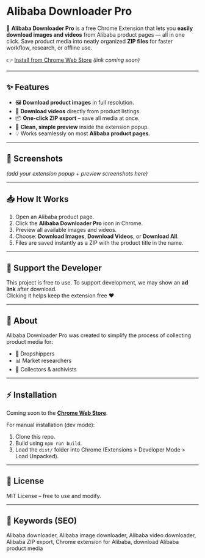 # Alibaba Downloader Pro  

🚀 **Alibaba Downloader Pro** is a free Chrome Extension that lets you **easily download images and videos** from Alibaba product pages — all in one click. Save product media into neatly organized **ZIP files** for faster workflow, research, or offline use.  

👉 [Install from Chrome Web Store](#) *(link coming soon)*  

---

## ✨ Features
- 🖼 **Download product images** in full resolution.  
- 🎥 **Download videos** directly from product listings.  
- 📦 **One-click ZIP export** – save all media at once.  
- 🔎 **Clean, simple preview** inside the extension popup.  
- 💡 Works seamlessly on most **Alibaba product pages**.  

---

## 📸 Screenshots
*(add your extension popup + preview screenshots here)*  

---

## 📥 How It Works
1. Open an Alibaba product page.  
2. Click the **Alibaba Downloader Pro** icon in Chrome.  
3. Preview all available images and videos.  
4. Choose: **Download Images**, **Download Videos**, or **Download All**.  
5. Files are saved instantly as a ZIP with the product title in the name.  

---

## 🔗 Support the Developer
This project is free to use. To support development, we may show an **ad link** after download.  
Clicking it helps keep the extension free ❤️  

---

## 📄 About
Alibaba Downloader Pro was created to simplify the process of collecting product media for:  
- 🛒 Dropshippers  
- 📊 Market researchers  
- 📁 Collectors & archivists  

---

## ⚡ Installation
Coming soon to the **[Chrome Web Store](#)**.  

For manual installation (dev mode):  
1. Clone this repo.  
2. Build using `npm run build`.  
3. Load the `dist/` folder into Chrome (Extensions > Developer Mode > Load Unpacked).  

---

## 📝 License
MIT License – free to use and modify.  

---

## 📢 Keywords (SEO)
Alibaba downloader, Alibaba image downloader, Alibaba video downloader, Alibaba ZIP export, Chrome extension for Alibaba, download Alibaba product media
